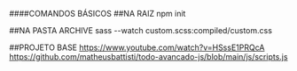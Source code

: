 ####COMANDOS BÁSICOS
  ##NA RAIZ
  npm init

  ##NA PASTA ARCHIVE
  sass --watch custom.scss:compiled/custom.css 

  ##PROJETO BASE
  https://www.youtube.com/watch?v=HSssE1PRQcA
  https://github.com/matheusbattisti/todo-avancado-js/blob/main/js/scripts.js
   